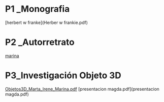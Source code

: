 # P1 _Monografia


[herbert w franke](Herber w frankie.pdf) 

# P2 _Autorretrato
[marina](marina_torrecillas_autorretrato/marina_torrecillas_autorretrato.pde)

# P3_Investigación Objeto 3D
[Objetos3D_Marta_Irene_Marina.pdf](Objetos3D_Marta_Irene_Marina.pdf)
[presentacion magda.pdf](presentacion magda.pdf)

